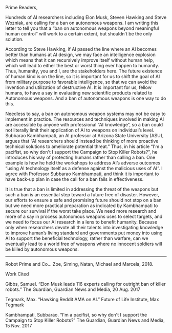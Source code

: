 

Prime Readers,

Hundreds of AI researchers including Elon Musk, Steven Hawking and Steve Wozniak, are calling for a ban on autonomous weapons. I am writing this letter to tell you that a “ban on autonomous weapons beyond meaningful human control” will work to a certain extent, but shouldn’t be the only solution.

According to Steve Hawking, if AI passed the line where an AI becomes better than humans at AI design, we may face an intelligence explosion which means that it can recursively improve itself without human help, which will lead to either the best or worst thing ever happen to humanity.  Thus, humanity, you and I, are the stakeholders here.  The future existence of human kind is on the line, so it is important for us to shift the goal of AI from military purpose to favorable intelligence, so that we can avoid the invention and utilization of destructive AI.  It is important for us, fellow humans, to have a say in evaluating new scientific products related to Autonomous weapons. And a ban of autonomous weapons is one way to do this.

Needless to say, a ban on autonomous weapon systems may not be easy to implement in practice.  The resources and techniques involved in making AI are accessible by anyone with professional “AI knowledge”, so a ban could not literally limit their application of AI to weapons on individual’s level. Subbarao Kambhampati, an AI professor at Arizona State University (ASU), argues that “AI researchers should instead be thinking of more proactive technical solutions to ameliorate potential threat.” Thus, in his article “I'm a pacifist, so why don't I support the Campaign to Stop Killer Robots?”, he introduces his way of protecting humans rather than calling a ban. One example is how he held the workshops to address AI’s adverse outcomes “using AI technology itself as a defense against the malicious uses of AI”. I agree with Professor Subbarao Kambhampati, and think it is important to have back-up plan in case the call for a ban fails in effectiveness. 

It is true that a ban is limited in addressing the threat of the weapons but such a ban is an essential step toward a future free of disaster.  However, our efforts to ensure a safe and promising future should not stop on a ban but we need more practical preparation as indicated by Kambhampati to secure our survival if the worst take place. We need more research and more of a say in process autonomous weapons uses to select targets, and we need to focus our AI research in a lens to benefit humanity.  Because only when researchers devote all their talents into investigating knowledge to improve human’s living standard and governments put money into using AI to support the beneficial technology, rather than warfare, can we eventually lead to a world free of weapons where no innocent soldiers will be killed by autonomous weapons.


---------------------------------------------------------------------------------------
Robot Prime and Co… Zoe, Siming, Natan, Michael and Marcela, 2018.

Work Cited 

Gibbs, Samuel. “Elon Musk leads 116 experts calling for outright ban of killer robots.” The Guardian, Guardian News and Media, 20 Aug. 2017

Tegmark, Max. “Hawking Reddit AMA on AI.” Future of Life Institute, Max Tegmark

Kambhampati, Subbarao. “I'm a pacifist, so why don't I support the Campaign to Stop Killer Robots?” The Guardian, Guardian News and Media, 15 Nov. 2017



